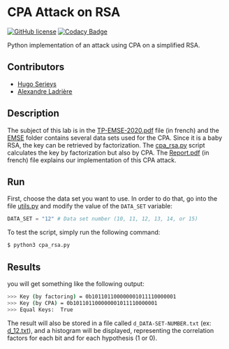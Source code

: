 # CPA Attack on RSA
[![GitHub license](https://img.shields.io/github/license/AlexandreLadriere/CPA-Attack-on-RSA.svg)](https://github.com/AlexandreLadriere/CPA-Attack-on-RSA/blob/master/LICENSE)
[![Codacy Badge](https://api.codacy.com/project/badge/Grade/fed5568b449641a1b00aa45f70577cd7)](https://www.codacy.com/manual/alexandre.ladriere77/CPA-Attack-on-RSA?utm_source=github.com&amp;utm_medium=referral&amp;utm_content=AlexandreLadriere/CPA-Attack-on-RSA&amp;utm_campaign=Badge_Grade)

Python implementation of an attack using CPA on a simplified RSA.

## Contributors

- [Hugo Serieys]
- [Alexandre Ladrière]

## Description

The subject of this lab is in the [TP-EMSE-2020.pdf] file (in french) and the [EMSE] folder contains several data sets used for the CPA. Since it is a baby RSA, the key can be retrieved by factorization. The [cpa_rsa.py] script calculates the key by factorization but also by CPA.
The [Report.pdf] (in french) file explains our implementation of this CPA attack. 

## Run

First, choose the data set you want to use. In order to do that, go into the file [utils.py] and modify the value of the ```DATA_SET``` variable:
```python
DATA_SET = "12" # Data set number (10, 11, 12, 13, 14, or 15)
```

To test the script, simply run the following command:
```bash
$ python3 cpa_rsa.py
```

## Results

you will get something like the following output:
```bash
>>> Key (by factoring) = 0b101101100000001011110000001
>>> Key (by CPA) = 0b101101100000001011110000001
>>> Equal Keys:  True
```

The result will also be stored in a file called ```d_DATA-SET-NUMBER.txt``` (ex: [d_12.txt]), and a histogram will be displayed, representing the correlation factors for each bit and for each hypothesis (1 or 0).

  [TP-EMSE-2020.pdf]: <TP-EMSE-2020.pdf>
  [EMSE]: <./EMSE/>
  [cpa_rsa.py]: <cpa_rsa.py>
  [d_12.txt]: <d_12.txt>
  [utils.py]: <utils.py>
  [Report.pdf]: <Report.pdf>
  [Hugo Serieys]: <https://github.com/hugoseri>
  [Alexandre Ladrière]: <https://github.com/AlexandreLadriere>
